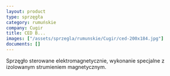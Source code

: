 ```yaml
---
layout: product
type: sprzęgła
category: rumuńskie
company: Cugir
title: CED B...
images: ["/assets/sprzegla/rumunskie/Cugir/ced-200x184.jpg"]
documents: []
---
```

Sprzęgło sterowane elektromagnetycznie, wykonanie specjalne z izolowanym strumieniem magnetycznym.
